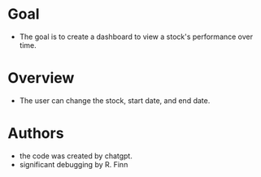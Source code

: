 # Goal

* The goal is to create a dashboard to view a stock's performance over time.

# Overview
* The user can change the stock, start date, and end date.

# Authors
* the code was created by chatgpt.
* significant debugging by R. Finn
